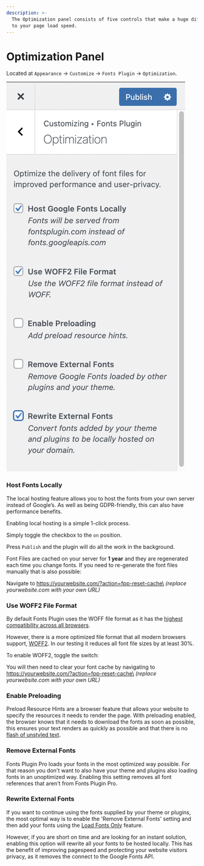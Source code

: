 ```yaml
---
description: >-
  The Optimization panel consists of five controls that make a huge difference
  to your page load speed.
---
```


# Optimization Panel

Located at `Appearance` → `Customize` → `Fonts Plugin` → `Optimization`.

<img src="../.gitbook/assets/image.png" alt="" data-size="original">

### Host Fonts Locally

The local hosting feature allows you to host the fonts from your own server instead of Google’s. As well as being GDPR-friendly, this can also have performance benefits.

Enabling local hosting is a simple 1-click process.

Simply toggle the checkbox to the `on` position.

Press `Publish` and the plugin will do all the work in the background.

Font Files are cached on your server for **1 year** and they are regenerated each time you change fonts. If you need to re-generate the font files manually that is also possible:&#x20;

Navigate to https://yourwebsite.com/?action=fpp-reset-cache\
_(replace yourwebsite.com with your own URL)_

### Use WOFF2 File Format

By default Fonts Plugin uses the WOFF file format as it has the [highest compatibility across all browsers](https://caniuse.com/#search=woff).&#x20;

However, there is a more optimized file format that all modern browsers support, [WOFF2](https://caniuse.com/woff2). In our testing it reduces all font file sizes by at least 30%.

To enable WOFF2, toggle the switch:

You will then need to clear your font cache by navigating to https://yourwebsite.com/?action=fpp-reset-cache\
_(replace yourwebsite.com with your own URL)_

### Enable Preloading

Preload Resource Hints are a browser feature that allows your website to specify the resources it needs to render the page. With preloading enabled, the browser knows that it needs to download the fonts as soon as possible, this ensures your text renders as quickly as possible and that there is no [flash of unstyled text](https://fonts.google.com/knowledge/glossary/fout).&#x20;

### Remove External Fonts

Fonts Plugin Pro loads your fonts in the most optimized way possible. For that reason you don't want to also have your theme and plugins also loading fonts in an unoptimized way. Enabling this setting removes all font references that aren't from Fonts Plugin Pro.

### Rewrite External Fonts

If you want to continue using the fonts supplied by your theme or plugins, the most optimal way is to enable the 'Remove External Fonts' setting and then add your fonts using the [Load Fonts Only](https://docs.fontsplugin.com/advanced-settings/load-fonts-only) feature.&#x20;

However, if you are short on time and are looking for an instant solution, enabling this option will rewrite all your fonts to be hosted locally. This has the benefit of improving pagespeed and protecting your website visitors privacy, as it removes the connect to the Google Fonts API.
